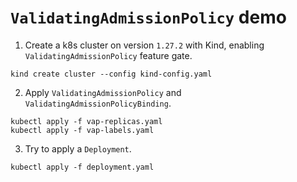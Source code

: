 # `ValidatingAdmissionPolicy` demo

1. Create a k8s cluster on version `1.27.2` with Kind, enabling `ValidatingAdmissionPolicy` feature gate.
```shell
kind create cluster --config kind-config.yaml
```

2. Apply `ValidatingAdmissionPolicy` and `ValidatingAdmissionPolicyBinding`.
```shell
kubectl apply -f vap-replicas.yaml
kubectl apply -f vap-labels.yaml
```

3. Try to apply a `Deployment`.
```shell
kubectl apply -f deployment.yaml
```
